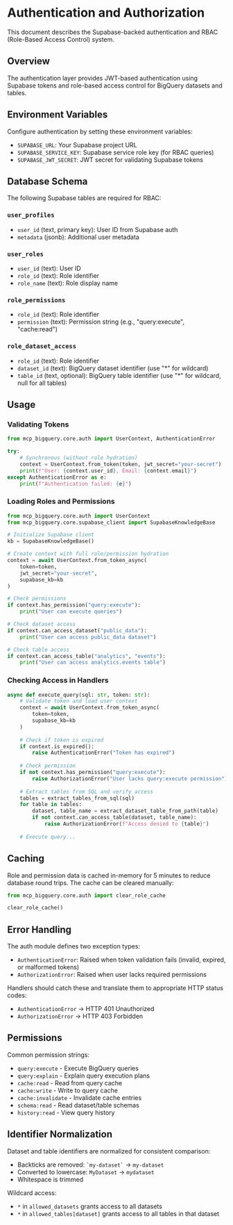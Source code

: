 # Authentication and Authorization

This document describes the Supabase-backed authentication and RBAC (Role-Based Access Control) system.

## Overview

The authentication layer provides JWT-based authentication using Supabase tokens and role-based access control for BigQuery datasets and tables.

## Environment Variables

Configure authentication by setting these environment variables:

- `SUPABASE_URL`: Your Supabase project URL
- `SUPABASE_SERVICE_KEY`: Supabase service role key (for RBAC queries)
- `SUPABASE_JWT_SECRET`: JWT secret for validating Supabase tokens

## Database Schema

The following Supabase tables are required for RBAC:

### `user_profiles`
- `user_id` (text, primary key): User ID from Supabase auth
- `metadata` (jsonb): Additional user metadata

### `user_roles`
- `user_id` (text): User ID
- `role_id` (text): Role identifier
- `role_name` (text): Role display name

### `role_permissions`
- `role_id` (text): Role identifier
- `permission` (text): Permission string (e.g., "query:execute", "cache:read")

### `role_dataset_access`
- `role_id` (text): Role identifier
- `dataset_id` (text): BigQuery dataset identifier (use "*" for wildcard)
- `table_id` (text, optional): BigQuery table identifier (use "*" for wildcard, null for all tables)

## Usage

### Validating Tokens

```python
from mcp_bigquery.core.auth import UserContext, AuthenticationError

try:
    # Synchronous (without role hydration)
    context = UserContext.from_token(token, jwt_secret="your-secret")
    print(f"User: {context.user_id}, Email: {context.email}")
except AuthenticationError as e:
    print(f"Authentication failed: {e}")
```

### Loading Roles and Permissions

```python
from mcp_bigquery.core.auth import UserContext
from mcp_bigquery.core.supabase_client import SupabaseKnowledgeBase

# Initialize Supabase client
kb = SupabaseKnowledgeBase()

# Create context with full role/permission hydration
context = await UserContext.from_token_async(
    token=token,
    jwt_secret="your-secret",
    supabase_kb=kb
)

# Check permissions
if context.has_permission("query:execute"):
    print("User can execute queries")

# Check dataset access
if context.can_access_dataset("public_data"):
    print("User can access public_data dataset")

# Check table access
if context.can_access_table("analytics", "events"):
    print("User can access analytics.events table")
```

### Checking Access in Handlers

```python
async def execute_query(sql: str, token: str):
    # Validate token and load user context
    context = await UserContext.from_token_async(
        token=token,
        supabase_kb=kb
    )
    
    # Check if token is expired
    if context.is_expired():
        raise AuthenticationError("Token has expired")
    
    # Check permission
    if not context.has_permission("query:execute"):
        raise AuthorizationError("User lacks query:execute permission")
    
    # Extract tables from SQL and verify access
    tables = extract_tables_from_sql(sql)
    for table in tables:
        dataset, table_name = extract_dataset_table_from_path(table)
        if not context.can_access_table(dataset, table_name):
            raise AuthorizationError(f"Access denied to {table}")
    
    # Execute query...
```

## Caching

Role and permission data is cached in-memory for 5 minutes to reduce database round trips. The cache can be cleared manually:

```python
from mcp_bigquery.core.auth import clear_role_cache

clear_role_cache()
```

## Error Handling

The auth module defines two exception types:

- `AuthenticationError`: Raised when token validation fails (invalid, expired, or malformed tokens)
- `AuthorizationError`: Raised when user lacks required permissions

Handlers should catch these and translate them to appropriate HTTP status codes:

- `AuthenticationError` → HTTP 401 Unauthorized
- `AuthorizationError` → HTTP 403 Forbidden

## Permissions

Common permission strings:

- `query:execute` - Execute BigQuery queries
- `query:explain` - Explain query execution plans
- `cache:read` - Read from query cache
- `cache:write` - Write to query cache
- `cache:invalidate` - Invalidate cache entries
- `schema:read` - Read dataset/table schemas
- `history:read` - View query history

## Identifier Normalization

Dataset and table identifiers are normalized for consistent comparison:

- Backticks are removed: `` `my-dataset` `` → `my-dataset`
- Converted to lowercase: `MyDataset` → `mydataset`
- Whitespace is trimmed

Wildcard access:
- `*` in `allowed_datasets` grants access to all datasets
- `*` in `allowed_tables[dataset]` grants access to all tables in that dataset
